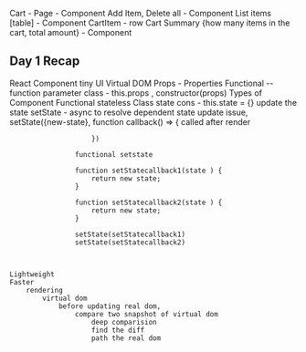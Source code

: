 Cart - Page - Component
    Add Item, Delete all - Component 
    List items [table] - Component
    CartItem - row
    Cart Summary {how many items in the cart, total amount} - Component
    

## Day 1 Recap

React 
    Component
        tiny UI
        Virtual DOM
        Props - Properties
            Functional -- function parameter
            class - this.props , constructor(props)
        Types of Component
            Functional
                stateless
            Class
                state
                cons - this.state = {}
                update the state
                    setState - async
                     to resolve dependent state update issue,
                        setState({new-state}, function callback() => {
                            called after render

                        })

                    functional setstate

                    function setStatecallback1(state ) {
                        return new state;
                    }

                    function setStatecallback2(state ) {
                        return new state;
                    }

                    setState(setStatecallback1)
                    setState(setStatecallback2)



    Lightweight
    Faster 
        rendering 
            virtual dom
                before updating real dom,
                    compare two snapshot of virtual dom
                        deep comparision
                        find the diff
                        path the real dom

                        